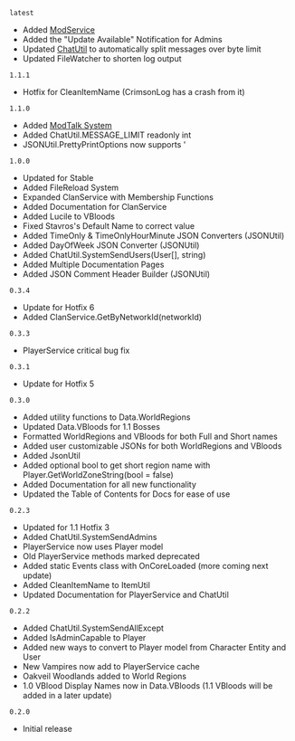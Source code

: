 `latest`
- Added [ModService](https://vrising.wiki/docs/mod-service.html)
- Added the "Update Available" Notification for Admins
- Updated [ChatUtil](https://vrising.wiki/docs/chat-util.html) to automatically split messages over byte limit
- Updated FileWatcher to shorten log output

`1.1.1`
- Hotfix for CleanItemName (CrimsonLog has a crash from it)

`1.1.0`
- Added [ModTalk System](https://vrising.wiki/docs/mod-talk.html)
- Added ChatUtil.MESSAGE_LIMIT readonly int
- JSONUtil.PrettyPrintOptions now supports '

`1.0.0`
- Updated for Stable
- Added FileReload System
- Expanded ClanService with Membership Functions
- Added Documentation for ClanService
- Added Lucile to VBloods
- Fixed Stavros's Default Name to correct value
- Added TimeOnly & TimeOnlyHourMinute JSON Converters (JSONUtil)
- Added DayOfWeek JSON Converter (JSONUtil)
- Added ChatUtil.SystemSendUsers(User[], string)
- Added Multiple Documentation Pages
- Added JSON Comment Header Builder (JSONUtil)

`0.3.4`
- Update for Hotfix 6
- Added ClanService.GetByNetworkId(networkId)

`0.3.3`
- PlayerService critical bug fix

`0.3.1`
- Update for Hotfix 5

`0.3.0`
- Added utility functions to Data.WorldRegions
- Updated Data.VBloods for 1.1 Bosses
- Formatted WorldRegions and VBloods for both Full and Short names
- Added user customizable JSONs for both WorldRegions and VBloods
- Added JsonUtil
- Added optional bool to get short region name with Player.GetWorldZoneString(bool = false)
- Added Documentation for all new functionality
- Updated the Table of Contents for Docs for ease of use

`0.2.3`
- Updated for 1.1 Hotfix 3
- Added ChatUtil.SystemSendAdmins
- PlayerService now uses Player model
- Old PlayerService methods marked deprecated
- Added static Events class with OnCoreLoaded (more coming next update)
- Added CleanItemName to ItemUtil
- Updated Documentation for PlayerService and ChatUtil

`0.2.2`
- Added ChatUtil.SystemSendAllExcept
- Added IsAdminCapable to Player
- Added new ways to convert to Player model from Character Entity and User
- New Vampires now add to PlayerService cache
- Oakveil Woodlands added to World Regions
- 1.0 VBlood Display Names now in Data.VBloods (1.1 VBloods will be added in a later update)

`0.2.0`
- Initial release